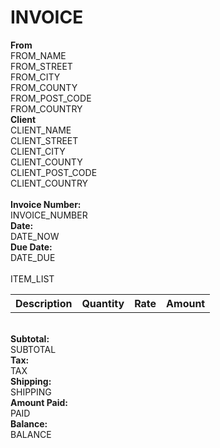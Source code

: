 <div class="panel panel-default">
    <div class="panel-heading center-block">
        <h1 class="panel-title center-block">INVOICE</h1>
    </div>
    <div class="panel-body">
        <div class="row">
            <div class="col-xs-6">
                <strong>From</strong>
                <div>FROM_NAME</div>
                <div>FROM_STREET</div>
                <div>FROM_CITY</div>
                <div>FROM_COUNTY</div>
                <div>FROM_POST_CODE</div>
                <div>FROM_COUNTRY</div>
            </div>
            <div class="col-xs-6">
                <strong>Client</strong>
                <div>CLIENT_NAME</div>
                <div>CLIENT_STREET</div>
                <div>CLIENT_CITY</div>
                <div>CLIENT_COUNTY</div>
                <div>CLIENT_POST_CODE</div>
                <div>CLIENT_COUNTRY</div>
            </div>
        </div>
        <br />
        <div class="row">
            <div class="col-xs-3"><strong>Invoice Number:</strong></div>
            <div class="col-xs-9">INVOICE_NUMBER</div>
        </div>
        <div class="row">
            <div class="col-xs-3"><strong>Date:</strong></div>
            <div class="col-xs-9">DATE_NOW</div>
        </div>
        <div class="row">
            <div class="col-xs-3"><strong>Due Date:</strong></div>
            <div class="col-xs-9">DATE_DUE</div>
        </div>
        <br />
        <table class="table">
            <tr>
                <th>Description</th>
                <th>Quantity</th>
                <th>Rate</th>
                <th>Amount</th>
            </tr>
            ITEM_LIST
        </table>
        <br />
        <div class="row">
            <div class="col-xs-9"><strong class="pull-right">Subtotal:</strong></div>
            <div class="col-xs-3">SUBTOTAL</div>
            <div class="col-xs-9"><strong class="pull-right">Tax:</strong></div>
            <div class="col-xs-3">TAX</div>
            <div class="col-xs-9"><strong class="pull-right">Shipping:</strong></div>
            <div class="col-xs-3">SHIPPING</div>
            <div class="col-xs-9"><strong class="pull-right">Amount Paid:</strong></div>
            <div class="col-xs-3">PAID</div>
            <div class="col-xs-9"><strong class="pull-right">Balance:</strong></div>
            <div class="col-xs-3">BALANCE</div>
        </div>
    </div>
</div>

